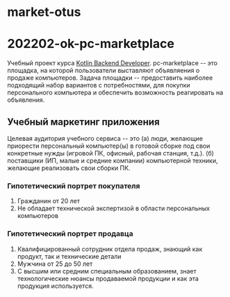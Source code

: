 # market-otus
# 202202-ok-pc-marketplace

Учебный проект курса [Kotlin Backend Developer](https://otus.ru/lessons/kotlin/?int_source=courses_catalog&int_term=programming).
pc-marketplace -- это площадка, на которой пользователи выставляют объявляения о продаже компьютеров. Задача площадки --
предоставить наиболее подходящий набор вариантов с потребностями, для покупки персонального компьютера
и обеспечить возможность реагировать на объявления.

## Учебный маркетинг приложения

Целевая аудитория учебного сервиса -- это (а) люди, желающие приорести персональный компьютер(ы) в готовой сборке
под свои конкретные нужды (игровой ПК, офисный, рабочая станция, т.д.).
(б) поставщики (ИП, малые и средние компании) компьютерной техники, желающие реализовать свои сборки ПК.

### Гипотетический портрет покупателя

1. Гражданин от 20 лет
2. Не обладает технической экспертизой в области персональных компьютеров

### Гипотетический портрет продавца

1. Квалифицированный сотрудник отдела продаж, знающий как продукт, так и технические детали
2. Мужчина от 25 до 50 лет
3. С высшим или средним специальным образованием, знает технологические нюансы продаваемой продукции и как эта продукция используется. 
